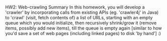HW2: Web-crawling
Summary
In this homework, you will develop a 'crawler' by incorporating calls from existing APIs (eg. 'crawler4j' in Java) to 'crawl' (visit, fetch contents of) a list of URLs, starting with an empty queue which you would initialize, then recursively shrink/grow it (remove items, possibly add new items), till the queue is empty again [similar to how you'd save a set of web pages (including linked pages) to disk 'by hand'] :)
